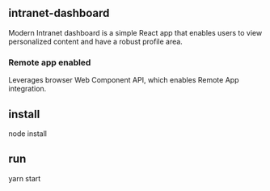## intranet-dashboard
Modern Intranet dashboard is a simple React app that enables users to view personalized content and have a robust profile area.

### Remote app enabled
Leverages browser Web Component API, which enables Remote App integration.

## install
node install

## run
yarn start

